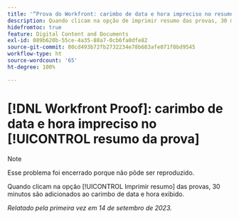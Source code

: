 ```yaml
---
title: '“Prova do Workfront: carimbo de data e hora impreciso no resumo da prova”'
description: Quando clicam na opção de imprimir resumo das provas, 30 minutos são adicionados ao carimbo de data e hora exibido.
hidefromtoc: true
feature: Digital Content and Documents
exl-id: 089b620b-55ce-4a35-88a7-0cb6fa0dfe82
source-git-commit: 80cd493b72fb2732234e78b683afe071f8bd9545
workflow-type: ht
source-wordcount: '65'
ht-degree: 100%

---
```


# [!DNL Workfront Proof]: carimbo de data e hora impreciso no [!UICONTROL resumo da prova]

>[!NOTE]
>
>Esse problema foi encerrado porque não pôde ser reproduzido.

Quando clicam na opção [!UICONTROL Imprimir resumo] das provas, 30 minutos são adicionados ao carimbo de data e hora exibido.

_Relatado pela primeira vez em 14 de setembro de 2023._
